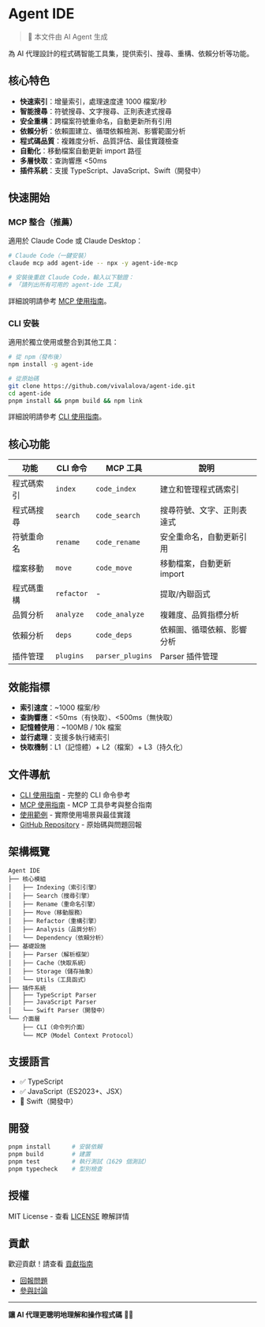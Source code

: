 # Agent IDE

> 📝 本文件由 AI Agent 生成

為 AI 代理設計的程式碼智能工具集，提供索引、搜尋、重構、依賴分析等功能。

## 核心特色

- **快速索引**：增量索引，處理速度達 1000 檔案/秒
- **智能搜尋**：符號搜尋、文字搜尋、正則表達式搜尋
- **安全重構**：跨檔案符號重命名，自動更新所有引用
- **依賴分析**：依賴圖建立、循環依賴檢測、影響範圍分析
- **程式碼品質**：複雜度分析、品質評估、最佳實踐檢查
- **自動化**：移動檔案自動更新 import 路徑
- **多層快取**：查詢響應 <50ms
- **插件系統**：支援 TypeScript、JavaScript、Swift（開發中）

## 快速開始

### MCP 整合（推薦）

適用於 Claude Code 或 Claude Desktop：

```bash
# Claude Code（一鍵安裝）
claude mcp add agent-ide -- npx -y agent-ide-mcp

# 安裝後重啟 Claude Code，輸入以下驗證：
# 「請列出所有可用的 agent-ide 工具」
```

詳細說明請參考 [MCP 使用指南](mcp-guide.md)。

### CLI 安裝

適用於獨立使用或整合到其他工具：

```bash
# 從 npm（發布後）
npm install -g agent-ide

# 從原始碼
git clone https://github.com/vivalalova/agent-ide.git
cd agent-ide
pnpm install && pnpm build && npm link
```

詳細說明請參考 [CLI 使用指南](cli-guide.md)。

## 核心功能

| 功能 | CLI 命令 | MCP 工具 | 說明 |
|------|---------|----------|------|
| 程式碼索引 | `index` | `code_index` | 建立和管理程式碼索引 |
| 程式碼搜尋 | `search` | `code_search` | 搜尋符號、文字、正則表達式 |
| 符號重命名 | `rename` | `code_rename` | 安全重命名，自動更新引用 |
| 檔案移動 | `move` | `code_move` | 移動檔案，自動更新 import |
| 程式碼重構 | `refactor` | - | 提取/內聯函式 |
| 品質分析 | `analyze` | `code_analyze` | 複雜度、品質指標分析 |
| 依賴分析 | `deps` | `code_deps` | 依賴圖、循環依賴、影響分析 |
| 插件管理 | `plugins` | `parser_plugins` | Parser 插件管理 |

## 效能指標

- **索引速度**：~1000 檔案/秒
- **查詢響應**：<50ms（有快取）、<500ms（無快取）
- **記憶體使用**：~100MB / 10k 檔案
- **並行處理**：支援多執行緒索引
- **快取機制**：L1（記憶體）+ L2（檔案）+ L3（持久化）

## 文件導航

- [CLI 使用指南](cli-guide.md) - 完整的 CLI 命令參考
- [MCP 使用指南](mcp-guide.md) - MCP 工具參考與整合指南
- [使用範例](examples.md) - 實際使用場景與最佳實踐
- [GitHub Repository](https://github.com/vivalalova/agent-ide) - 原始碼與問題回報

## 架構概覽

```
Agent IDE
├── 核心模組
│   ├── Indexing（索引引擎）
│   ├── Search（搜尋引擎）
│   ├── Rename（重命名引擎）
│   ├── Move（移動服務）
│   ├── Refactor（重構引擎）
│   ├── Analysis（品質分析）
│   └── Dependency（依賴分析）
├── 基礎設施
│   ├── Parser（解析框架）
│   ├── Cache（快取系統）
│   ├── Storage（儲存抽象）
│   └── Utils（工具函式）
├── 插件系統
│   ├── TypeScript Parser
│   ├── JavaScript Parser
│   └── Swift Parser（開發中）
└── 介面層
    ├── CLI（命令列介面）
    └── MCP（Model Context Protocol）
```

## 支援語言

- ✅ TypeScript
- ✅ JavaScript（ES2023+、JSX）
- 🚧 Swift（開發中）

## 開發

```bash
pnpm install      # 安裝依賴
pnpm build        # 建置
pnpm test         # 執行測試（1629 個測試）
pnpm typecheck    # 型別檢查
```

## 授權

MIT License - 查看 [LICENSE](https://github.com/vivalalova/agent-ide/blob/main/LICENSE) 瞭解詳情

## 貢獻

歡迎貢獻！請查看 [貢獻指南](https://github.com/vivalalova/agent-ide/blob/main/CONTRIBUTING.md)

- [回報問題](https://github.com/vivalalova/agent-ide/issues)
- [參與討論](https://github.com/vivalalova/agent-ide/discussions)

---

**讓 AI 代理更聰明地理解和操作程式碼** 🤖✨

